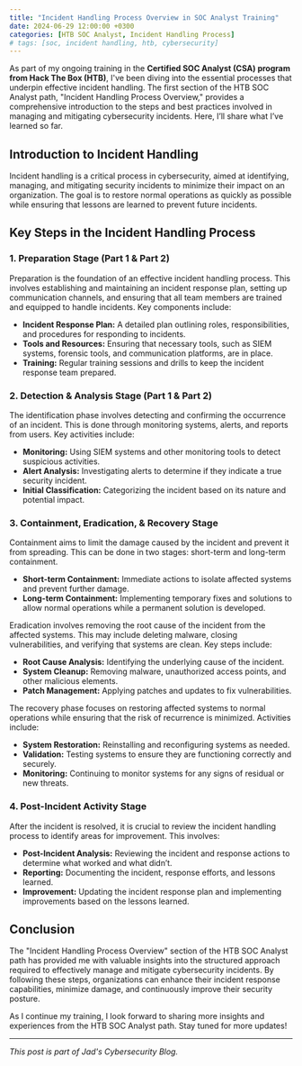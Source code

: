 ```yaml
---
title: "Incident Handling Process Overview in SOC Analyst Training"
date: 2024-06-29 12:00:00 +0300
categories: [HTB SOC Analyst, Incident Handling Process]
# tags: [soc, incident handling, htb, cybersecurity]
---
```


As part of my ongoing training in the **Certified SOC Analyst (CSA) program from Hack The Box (HTB)**, I've been diving into the essential processes that underpin effective incident handling. The first section of the HTB SOC Analyst path, "Incident Handling Process Overview," provides a comprehensive introduction to the steps and best practices involved in managing and mitigating cybersecurity incidents. Here, I’ll share what I’ve learned so far.

## Introduction to Incident Handling

Incident handling is a critical process in cybersecurity, aimed at identifying, managing, and mitigating security incidents to minimize their impact on an organization. The goal is to restore normal operations as quickly as possible while ensuring that lessons are learned to prevent future incidents.

## Key Steps in the Incident Handling Process

### 1. Preparation Stage (Part 1 & Part 2)

Preparation is the foundation of an effective incident handling process. This involves establishing and maintaining an incident response plan, setting up communication channels, and ensuring that all team members are trained and equipped to handle incidents. Key components include:

- **Incident Response Plan:** A detailed plan outlining roles, responsibilities, and procedures for responding to incidents.
- **Tools and Resources:** Ensuring that necessary tools, such as SIEM systems, forensic tools, and communication platforms, are in place.
- **Training:** Regular training sessions and drills to keep the incident response team prepared.

### 2. Detection & Analysis Stage (Part 1 & Part 2)

The identification phase involves detecting and confirming the occurrence of an incident. This is done through monitoring systems, alerts, and reports from users. Key activities include:

- **Monitoring:** Using SIEM systems and other monitoring tools to detect suspicious activities.
- **Alert Analysis:** Investigating alerts to determine if they indicate a true security incident.
- **Initial Classification:** Categorizing the incident based on its nature and potential impact.

### 3. Containment, Eradication, & Recovery Stage

Containment aims to limit the damage caused by the incident and prevent it from spreading. This can be done in two stages: short-term and long-term containment.

- **Short-term Containment:** Immediate actions to isolate affected systems and prevent further damage.
- **Long-term Containment:** Implementing temporary fixes and solutions to allow normal operations while a permanent solution is developed.

Eradication involves removing the root cause of the incident from the affected systems. This may include deleting malware, closing vulnerabilities, and verifying that systems are clean. Key steps include:

- **Root Cause Analysis:** Identifying the underlying cause of the incident.
- **System Cleanup:** Removing malware, unauthorized access points, and other malicious elements.
- **Patch Management:** Applying patches and updates to fix vulnerabilities.

The recovery phase focuses on restoring affected systems to normal operations while ensuring that the risk of recurrence is minimized. Activities include:

- **System Restoration:** Reinstalling and reconfiguring systems as needed.
- **Validation:** Testing systems to ensure they are functioning correctly and securely.
- **Monitoring:** Continuing to monitor systems for any signs of residual or new threats.

### 4. Post-Incident Activity Stage

After the incident is resolved, it is crucial to review the incident handling process to identify areas for improvement. This involves:

- **Post-Incident Analysis:** Reviewing the incident and response actions to determine what worked and what didn’t.
- **Reporting:** Documenting the incident, response efforts, and lessons learned.
- **Improvement:** Updating the incident response plan and implementing improvements based on the lessons learned.

## Conclusion

The "Incident Handling Process Overview" section of the HTB SOC Analyst path has provided me with valuable insights into the structured approach required to effectively manage and mitigate cybersecurity incidents. By following these steps, organizations can enhance their incident response capabilities, minimize damage, and continuously improve their security posture.

As I continue my training, I look forward to sharing more insights and experiences from the HTB SOC Analyst path. Stay tuned for more updates!

---

_This post is part of Jad's Cybersecurity Blog._